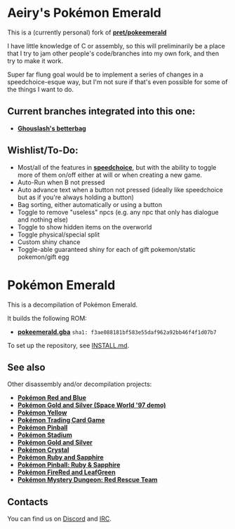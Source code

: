 # Aeiry's Pokémon Emerald

This is a (currently personal) fork of [**pret/pokeemerald**](https://github.com/pret/pokeemerald)

I have little knowledge of C or assembly, so this will preliminarily be a place that I try to jam other people's code/branches into my own fork, and then try to make it work.

Super far flung goal would be to implement a series of changes in a speedchoice-esque way, but I'm not sure if that's even possible for some of the things I want to do.

## Current branches integrated into this one:

* [**Ghouslash's betterbag**](https://github.com/AsparagusEduardo/pokeemerald/tree/BetterBag)


## Wishlist/To-Do:

* Most/all of the features in [**speedchoice**](https://github.com/ProjectRevoTPP/pokeemerald-speedchoice), but with the ability to toggle more of them on/off either at will or when creating a new game.
* Auto-Run when B not pressed
* Auto advance text when a button not pressed (ideally like speedchoice but as if you're always holding a button)
* Bag sorting, either automatically or using a button
* Toggle to remove "useless" npcs (e.g. any npc that only has dialogue and nothing else)
* Toggle to show hidden items on the overworld
* Toggle physical/special split
* Custom shiny chance
* Toggle-able guaranteed shiny for each of gift pokemon/static pokemon/gift egg

# Pokémon Emerald

This is a decompilation of Pokémon Emerald.

It builds the following ROM:

* [**pokeemerald.gba**](https://datomatic.no-intro.org/index.php?page=show_record&s=23&n=1961) `sha1: f3ae088181bf583e55daf962a92bb46f4f1d07b7`

To set up the repository, see [INSTALL.md](INSTALL.md).


## See also

Other disassembly and/or decompilation projects:
* [**Pokémon Red and Blue**](https://github.com/pret/pokered)
* [**Pokémon Gold and Silver (Space World '97 demo)**](https://github.com/pret/pokegold-spaceworld)
* [**Pokémon Yellow**](https://github.com/pret/pokeyellow)
* [**Pokémon Trading Card Game**](https://github.com/pret/poketcg)
* [**Pokémon Pinball**](https://github.com/pret/pokepinball)
* [**Pokémon Stadium**](https://github.com/pret/pokestadium)
* [**Pokémon Gold and Silver**](https://github.com/pret/pokegold)
* [**Pokémon Crystal**](https://github.com/pret/pokecrystal)
* [**Pokémon Ruby and Sapphire**](https://github.com/pret/pokeruby)
* [**Pokémon Pinball: Ruby & Sapphire**](https://github.com/pret/pokepinballrs)
* [**Pokémon FireRed and LeafGreen**](https://github.com/pret/pokefirered)
* [**Pokémon Mystery Dungeon: Red Rescue Team**](https://github.com/pret/pmd-red)


## Contacts

You can find us on [Discord](https://discord.gg/d5dubZ3) and [IRC](https://web.libera.chat/?#pret).
